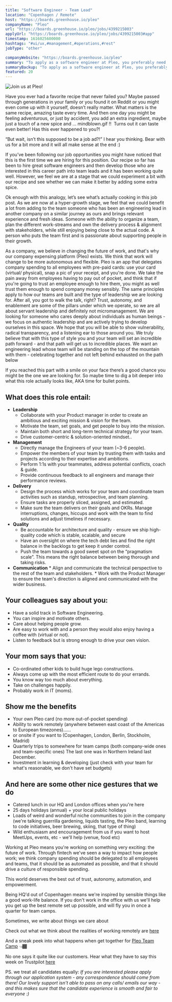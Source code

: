 ```yaml
---
title: "Software Engineer - Team Lead"
location: "Copenhagen / Remote"
host: "https://boards.greenhouse.io/pleo"
companyName: "Pleo"
url: "https://boards.greenhouse.io/pleo/jobs/4399215003"
applyUrl: "https://boards.greenhouse.io/pleo/jobs/4399215003#app"
timestamp: 1616025600000
hashtags: "#ui/ux,#management,#operations,#rest"
jobType: "other"

companyWebsite: "https://boards.greenhouse.io/pleo"
summary: "To apply as a software engineer at Pleo, you preferably need to have some knowledge of: experience in: #ui/ux, #management, #operations."
summaryBackup: "To apply as a software engineer at Pleo, you preferably need to have some knowledge of: #ui/ux, #management, #operations."
featured: 20
---
```


![Join us at Pleo!](https://i.imgur.com/BaX4y99.jpg)

Have you ever had a favorite recipe that never failed you? Maybe passed through generations in your family or you found it on Reddit or you might even come up with it yourself, doesn’t really matter. What matters is the same recipe, amazing taste every time. And then one day you might be feeling adventurous, or just by accident, you add an extra ingredient, maybe just a touch of a new spice and ... mindblown.gif !!  Turns out it can taste even better! Has this ever happened to you?!

“But wait, isn’t this supposed to be a job ad?!” I hear you thinking. Bear with us for a bit more and it will all make sense at the end :) 

If you’ve been following our job opportunities you might have noticed that this is the first time we are hiring for this position. Our recipe so far has been to hire great software engineers and then develop those who are interested in this career path into team leads and it has been working quite well. However, we feel we are at a stage that we could experiment a bit with our recipe and see whether we can make it better by adding some extra spice. 

Ok enough with this analogy, let’s see what’s actually cooking in this job post. As we are now at a hyper-growth stage, we feel that we could benefit a lot from adding to the team someone who has been an engineering lead in another company on a similar journey as ours and brings relevant experience and fresh ideas. Someone with the ability to organize a team, plan the different work-streams and own the delivery process & alignment with stakeholders, while still enjoying being close to the actual code. A person who puts the team first and is passionate about supporting people in their growth.

As a company, we believe in changing the future of work, and that's why our company expensing platform (Pleo) exists. We think that work will change to be more autonomous and flexible. Pleo is an app that delegates company spending to all employees with pre-paid cards: use your card (virtual/ physical), snap a pic of your receipt, and you're done. We take the pain away from employees having to pay out of pocket, and think that if you're going to trust an employee enough to hire them, you might as well trust them enough to spend company money sensibly. The same principles apply to how our teams are built and the type of leadership we are looking for. After all, you got to walk the talk, right? Trust, autonomy, and enablement are some of the pillars under which we operate, so we are all about servant leadership and definitely not micromanagement. We are looking for someone who cares deeply about individuals as human beings - we focus on authentic leadership and are actively trying to develop ourselves in this space. We hope that you will be able to show vulnerability, radical transparency, and a listening ear to those around you. We truly believe that with this type of style you and your team will set an incredible path forward - and that path will get us to incredible places. We want an engineering lead whose team will be standing on the top of the mountain with them - celebrating together and not left behind exhausted on the path below

If you reached this part with a smile on your face there’s a good chance you might be the one we are looking for. So maybe time to dig a bit deeper into what this role actually looks like, AKA time for bullet points. 

## What does this role entail:

*   **Leadership**
    *   Collaborate with your Product manager in order to create an ambitious and exciting mission & vision for the team.
    *   Motivate the team, set goals, and get people to buy into the mission.
    *   Maintain both short and long-term technical strategy for your team.
    *   Drive customer-centric & solution-oriented mindset..
*   **Management**
    *   Directly manage the Engineers of your team (~3-6 people).
    *   Empower the members of your team by trusting them with tasks and projects according to their expertise and ambitions.
    *   Perform 1:1s with your teammates, address potential conflicts, coach & guide.
    *   Provide continuous feedback to all engineers and manage their performance reviews.
*   **Delivery**
    *   Design the process which works for your team and coordinate team activities such as standup, retrospective, and team planning.
    *   Ensure tasks are properly sliced, assigned, and estimated.
    *   Make sure the team delivers on their goals and OKRs. Manage interruptions, changes, hiccups and work with the team to find solutions and adjust timelines if necessary.
*   **Quality**
    *   Be accountable for architecture and quality - ensure we ship high-quality code which is stable, scalable, and secure
    *   Have an oversight on where the tech debt lies and find the right balance in the backlogs to get keep it under control.
    *   Push the team towards a good sweet spot on the “pragmatism scale”. This means the right balance between being thorough and taking risks.
*    **Communication**
    *   Align and communicate the technical perspective to the rest of the team and stakeholders.
    *   Work with the Product Manager to ensure the team's direction is aligned and communicated with the wider business.

## Your colleagues say about you:

*   Have a solid track in Software Engineering.
*   You can inspire and motivate others.
*   Care about helping people grow.
*   Are easy to work with and a person they would also enjoy having a coffee with (virtual or not).
*   Listen to feedback but is strong enough to drive your own vision.

## Your mom says that you:

*   Co-ordinated other kids to build huge lego constructions.
*   Always come up with the most efficient route to do your errands.
*   You know way too much about everything.
*   Take on challenges happily.
*   Probably work in IT (moms).

## Show me the benefits

*   Your own Pleo card (no more out-of-pocket spending)
*   Ability to work remotely (anywhere between east coast of the Americas to European timezones)......
*   or onsite if you want to (Copenhagen, London, Berlin, Stockholm, Madrid)
*   Quarterly trips to somewhere for team camps (both company-wide ones and team-specific ones) The last one was in Northern Ireland last December.
*   Investment in learning & developing (just check with your team for what's reasonable, we don't have set budgets)

## And here are some other nice gestures that we do

*   Catered lunch in our HQ and London offices when you're here
*   25 days holidays (annual) + your local public holidays
*   Loads of weird and wonderful niche communities to join in the company (we're talking guerrilla gardening, liquids tasting, the Pleo band, learning to code initiatives, beer brewing, skiing, that type of thing)
*   Wild enthusiasm and encouragement from us if you want to host MeetUps, events, etc - we'll help (venue, food etc)

Working at Pleo means you're working on something very exciting: the future of work. Through fintech we've seen a way to impact how people work; we think company spending should be delegated to all employees and teams, that it should be as automated as possible, and that it should drive a culture of responsible spending.       

This world deserves the best out of trust, autonomy, automation, and empowerment.

Being HQ'd out of Copenhagen means we're inspired by sensible things like a good work-life balance. If you don't work in the office with us we'll help you get up the best remote set up possible, and will fly you in once a quarter for team camps.

Sometimes, we write about things we care about

Check out what we think about the realities of working remotely are [here](https://blog.pleo.io/en/how-to-actually-get-hired-remotely)

And a sneak peek into what happens when get together for [Pleo Team Camp](https://www.youtube.com/watch?v=Ooy0JCJzNzc) 👈🏾

No one says it quite like our customers. Hear what they have to say this week on Trustpilot [here](https://www.trustpilot.com/review/pleo.io)

PS. we treat all candidates equally: _If you are interested please apply through our application system - any correspondence should come from there! Our lovely support isn't able to pass on any calls/ emails our way - and this makes sure that the candidate experience is smooth and fair to everyone :)_
